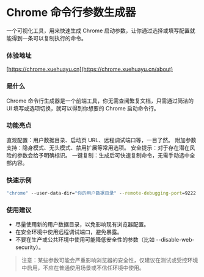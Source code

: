 # Chrome 命令行参数生成器
一个可视化工具，用来快速生成 Chrome 启动参数，让你通过选择或填写配置就能得到一条可以复制执行的命令。

### 体验地址

[https://chrome.xuehuayu.cn](https://chrome.xuehuayu.cn/about)

### 是什么

Chrome 命令行生成器是一个前端工具，你无需查阅繁复文档，只需通过简洁的 UI 填写或选项切换，就可以得到你想要的 Chrome 启动命令行。

### 功能亮点

直观配置：用户数据目录、启动页 URL、远程调试端口等，一目了然。
附加参数支持：隐身模式、无头模式、禁用扩展等常用选项。
安全提示：对于存在潜在风险的参数会给予明确标识。
一键复制：生成后可快速复制命令，无需手动选中全部内容。

### 快速示例

```cmd
"chrome" --user-data-dir="你的用户数据目录" --remote-debugging-port=9222 --incognito --disable-extensions "https://www.example.com"
```
      
### 使用建议

* 尽量使用新的用户数据目录，以免影响现有浏览器配置。
* 在安全环境中使用远程调试端口，避免暴露。
* 不要在生产或公共环境中使用可能降低安全性的参数（比如 --disable-web-security）。

> 注意：某些参数可能会严重影响浏览器的安全性，仅建议在测试或受控环境中启用，不应在普通使用场景或不信任环境中使用。
